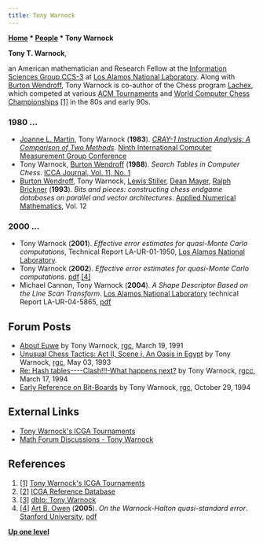 ```yaml
---
title: Tony Warnock
---
```

**[Home](Home "Home") \* [People](People "People") \* Tony Warnock**


**Tony T. Warnock**,  

an American mathematician and Research Fellow at the [Information Sciences Group CCS-3](http://www.ccs3.lanl.gov/group/) at [Los Alamos National Laboratory](Los_Alamos_National_Laboratory "Los Alamos National Laboratory"). Along with [Burton Wendroff](Burton_Wendroff "Burton Wendroff"), Tony Warnock is co-author of the Chess program [Lachex](Lachex "Lachex"), which competed at various [ACM Tournaments](ACM_North_American_Computer_Chess_Championship "ACM North American Computer Chess Championship") and [World Computer Chess Championships](World_Computer_Chess_Championship "World Computer Chess Championship") <a id="cite-note-1" href="#cite-ref-1">[1]</a> in the 80s and early 90s.



### 1980 ...


* [Joanne L. Martin](https://dblp.org/pers/hd/m/Martin:Joanne_L=), Tony Warnock (**1983**). *[CRAY-1 Instruction Analysis: A Comparison of Two Methods](https://www.osti.gov/biblio/5633829)*. [Ninth International Computer Measurement Group Conference](https://dblp.org/db/conf/cmg/cmg1983.html)
* Tony Warnock, [Burton Wendroff](Burton_Wendroff "Burton Wendroff") (**1988**). *Search Tables in Computer Chess*. [ICCA Journal, Vol. 11, No. 1](ICGA_Journal#11_1 "ICGA Journal")
* [Burton Wendroff](Burton_Wendroff "Burton Wendroff"), Tony Warnock, [Lewis Stiller](Lewis_Stiller "Lewis Stiller"), [Dean Mayer](index.php?title=Dean_Mayer&action=edit&redlink=1 "Dean Mayer (page does not exist)"), [Ralph Brickner](index.php?title=Ralph_Brickner&action=edit&redlink=1 "Ralph Brickner (page does not exist)") (**1993**). *Bits and pieces: constructing chess endgame databases on parallel and vector architectures*. [Applied Numerical Mathematics](https://www.journals.elsevier.com/applied-numerical-mathematics), Vol. 12


### 2000 ...


* Tony Warnock (**2001**). *Effective error estimates for quasi-Monte Carlo computations*, Technical Report LA-UR-01-1950, [Los Alamos National Laboratory](Los_Alamos_National_Laboratory "Los Alamos National Laboratory").
* Tony Warnock (**2002**). *Effective error estimates for quasi-Monte Carlo computations*. [pdf](http://public.lanl.gov/kmh/uncertainty/meetings/warnvgr.pdf) <a id="cite-note-4" href="#cite-ref-4">[4]</a>
* Michael Cannon, Tony Warnock (**2004**). *A Shape Descriptor Based on the Line Scan Transform*. [Los Alamos National Laboratory](Los_Alamos_National_Laboratory "Los Alamos National Laboratory") technical Report LA-UR-04-5865, [pdf](http://www.c3.lanl.gov/ml/pubs/2004_descriptor/paper.pdf)


## Forum Posts


* [About Euwe](https://groups.google.com/d/msg/rec.games.chess/88ypHAMpNFg/kQGRroGofXMJ) by Tony Warnock, [rgc](Computer_Chess_Forums "Computer Chess Forums"), March 19, 1991
* [Unusual Chess Tactics: Act II, Scene i, An Oasis in Egypt](https://groups.google.com/d/msg/rec.games.chess/2ICOiBlMfZI/L9ZPq3HR8mAJ) by Tony Warnock, [rgc](Computer_Chess_Forums "Computer Chess Forums"), May 03, 1993
* [Re: Hash tables----Clash!!!-What happens next?](https://groups.google.com/d/msg/rec.games.chess/h9Q2wik_kTg/3ENEZcuDQSoJ) by Tony Warnock, [rgcc](Computer_Chess_Forums "Computer Chess Forums"), March 17, 1994
* [Early Reference on Bit-Boards](https://groups.google.com/d/msg/rec.games.chess/DjqT9F_wfTE/MLJyAz2VnLUJ) by Tony Warnock, [rgc](Computer_Chess_Forums "Computer Chess Forums"), October 29, 1994


## External Links


* [Tony Warnock's ICGA Tournaments](https://www.game-ai-forum.org/icga-tournaments/person.php?id=419)
* [Math Forum Discussions - Tony Warnock](http://mathforum.org/kb/profile.jspa?userID=94517)


## References


1. <a id="cite-ref-1" href="#cite-note-1">[1]</a> [Tony Warnock's ICGA Tournaments](https://www.game-ai-forum.org/icga-tournaments/person.php?id=419)
2. <a id="cite-ref-2" href="#cite-note-2">[2]</a> [ICGA Reference Database](ICGA_Journal#RefDB "ICGA Journal")
3. <a id="cite-ref-3" href="#cite-note-3">[3]</a> [dblp: Tony Warnock](https://dblp.org/pers/hd/w/Warnock:Tony)
4. <a id="cite-ref-4" href="#cite-note-4">[4]</a> [Art B. Owen](http://www-stat.stanford.edu/people/faculty/owen/index.html) (**2005**). *On the Warnock-Halton quasi-standard error*. [Stanford University](https://en.wikipedia.org/wiki/Stanford_University), [pdf](http://www-stat.stanford.edu/~owen/reports/qse.pdf)

**[Up one level](People "People")**







 
